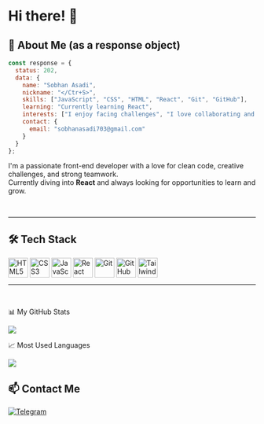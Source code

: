#  Hi there! 👋 


## 🚀 About Me (as a response object)

```js
const response = {
  status: 202,
  data: {
    name: "Sobhan Asadi",
    nickname: "</Ctr+S>",
    skills: ["JavaScript", "CSS", "HTML", "React", "Git", "GitHub"],
    learning: "Currently learning React",
    interests: ["I enjoy facing challenges", "I love collaborating and working in teams"],
    contact: {
      email: "sobhanasadi703@gmail.com"
    }
  }
};
```

I'm a passionate front-end developer with a love for clean code, creative challenges, and strong teamwork.  
Currently diving into **React** and always looking for opportunities to learn and grow.

<br/>

<!-- Line for spacing -->

---

## 🛠️ Tech Stack
<p align="left"> 
  <img align='center' src="https://cdn.jsdelivr.net/gh/devicons/devicon/icons/html5/html5-original.svg" width="40" alt="HTML5"/> 
  <img align='center' src="https://cdn.jsdelivr.net/gh/devicons/devicon/icons/css3/css3-original.svg" width="40" alt="CSS3"/>
  <img align='center' src="https://cdn.jsdelivr.net/gh/devicons/devicon/icons/javascript/javascript-original.svg" width="40" alt="JavaScript"/>
  <img align='center' src="https://cdn.jsdelivr.net/gh/devicons/devicon/icons/react/react-original.svg" width="40" alt="React"/>
  <img align='center' src="https://cdn.jsdelivr.net/gh/devicons/devicon/icons/git/git-original.svg" width="40" alt="Git"/>
  <img align='center' src="https://cdn.jsdelivr.net/gh/devicons/devicon/icons/github/github-original.svg" width="40" alt="GitHub"/>
  <img align='center' src="https://cdn.jsdelivr.net/gh/devicons/devicon/icons/tailwindcss/tailwindcss-original-wordmark.svg" width="40" alt="TailwindCSS"/>
</p>

<!-- Line for spacing -->

---

<br/>

📊 My GitHub Stats

<img  src="https://github-readme-stats.vercel.app/api?username=Sobhan-asadi&show_icons=true&theme=ambient_gradient" />

📈 Most Used Languages

<img src="https://github-readme-stats.vercel.app/api/top-langs/?username=Sobhan-asadi&layout=compact&theme=ambient_gradient" />

## 📫 Contact Me

[![Telegram](https://img.shields.io/badge/Telegram-2CA5E0?style=for-the-badge&logo=telegram&logoColor=white)](https://t.me/SobhanAsadi)
